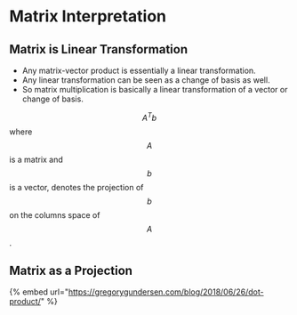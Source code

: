 # Matrix Interpretation

## Matrix is Linear Transformation

* Any matrix-vector product is essentially a linear transformation.&#x20;
* Any linear transformation can be seen as a change of basis as well.&#x20;
* So matrix multiplication is basically a linear transformation of a vector or change of basis.&#x20;

$$A^Tb$$ where $$A$$is a matrix and $$b$$is a vector, denotes the projection of $$b$$ on the columns space of $$A$$.

## Matrix as a Projection

{% embed url="https://gregorygundersen.com/blog/2018/06/26/dot-product/" %}
